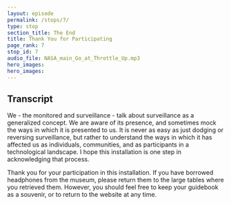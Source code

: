 ```yaml
---
layout: episode
permalink: /stops/7/
type: stop
section_title: The End
title: Thank You for Participating
page_rank: 7
stop_id: 7
audio_file: NASA_main_Go_at_Throttle_Up.mp3
hero_images:
hero_images:
---
```


## Transcript

We - the monitored and surveillance - talk about surveillance as a generalized concept. We are aware of its presence, and sometimes mock the ways in which it is presented to us. It is never as easy as just dodging or reversing surveillance, but rather to understand the ways in which it has affected us as individuals, communities, and as participants in a technological landscape. I hope this installation is one step in acknowledging that process. 

Thank you for your participation in this installation. If you have borrowed headphones from the museum, please return them to the large tables where you retrieved them. However, you should feel free to keep your guidebook as a souvenir, or to return to the website at any time.
